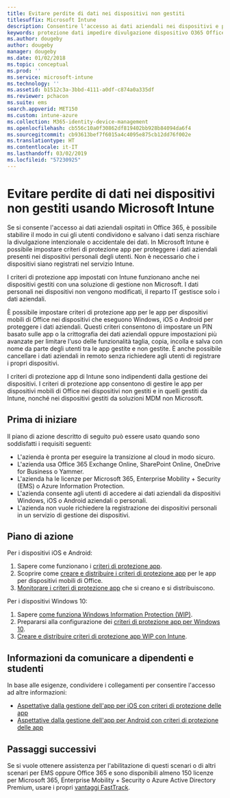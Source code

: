 ```yaml
---
title: Evitare perdite di dati nei dispositivi non gestiti
titlesuffix: Microsoft Intune
description: Consentire l'accesso ai dati aziendali nei dispositivi e proteggere i dati dalla divulgazione usando Microsoft Intune.
keywords: protezione dati impedire divulgazione dispositivo O365 Office 365
ms.author: dougeby
author: dougeby
manager: dougeby
ms.date: 01/02/2018
ms.topic: conceptual
ms.prod: ''
ms.service: microsoft-intune
ms.technology: ''
ms.assetid: b1512c3a-3bbd-4111-a0df-c874a0a335df
ms.reviewer: pchacon
ms.suite: ems
search.appverid: MET150
ms.custom: intune-azure
ms.collection: M365-identity-device-management
ms.openlocfilehash: cb556c10a0f30862df819402bb928b84094da6f4
ms.sourcegitcommit: cb93613bef7f6015a4c4095e875cb12dd76f002e
ms.translationtype: HT
ms.contentlocale: it-IT
ms.lasthandoff: 03/02/2019
ms.locfileid: "57230925"
---
```

# <a name="prevent-data-leaks-on-non-managed-devices-using-microsoft-intune"></a>Evitare perdite di dati nei dispositivi non gestiti usando Microsoft Intune

Se si consente l'accesso ai dati aziendali ospitati in Office 365, è possibile stabilire il modo in cui gli utenti condividono e salvano i dati senza rischiare la divulgazione intenzionale o accidentale dei dati. In Microsoft Intune è possibile impostare criteri di protezione app per proteggere i dati aziendali presenti nei dispositivi personali degli utenti. Non è necessario che i dispositivi siano registrati nel servizio Intune. 

I criteri di protezione app impostati con Intune funzionano anche nei dispositivi gestiti con una soluzione di gestione non Microsoft. I dati personali nei dispositivi non vengono modificati, il reparto IT gestisce solo i dati aziendali. 

È possibile impostare criteri di protezione app per le app per dispositivi mobili di Office nei dispositivi che eseguono Windows, iOS o Android per proteggere i dati aziendali. Questi criteri consentono di impostare un PIN basato sulle app o la crittografia dei dati aziendali oppure impostazioni più avanzate per limitare l'uso delle funzionalità taglia, copia, incolla e salva con nome da parte degli utenti tra le app gestite e non gestite. È anche possibile cancellare i dati aziendali in remoto senza richiedere agli utenti di registrare i propri dispositivi. 

I criteri di protezione app di Intune sono indipendenti dalla gestione dei dispositivi. I criteri di protezione app consentono di gestire le app per dispositivi mobili di Office nei dispositivi non gestiti e in quelli gestiti da Intune, nonché nei dispositivi gestiti da soluzioni MDM non Microsoft. 

## <a name="before-you-begin"></a>Prima di iniziare

Il piano di azione descritto di seguito può essere usato quando sono soddisfatti i requisiti seguenti:
* L'azienda è pronta per eseguire la transizione al cloud in modo sicuro.
* L'azienda usa Office 365 Exchange Online, SharePoint Online, OneDrive for Business o Yammer.
* L'azienda ha le licenze per Microsoft 365, Enterprise Mobility + Security (EMS) o Azure Information Protection.
* L'azienda consente agli utenti di accedere ai dati aziendali da dispositivi Windows, iOS o Android aziendali o personali. 
* L'azienda non vuole richiedere la registrazione dei dispositivi personali in un servizio di gestione dei dispositivi. 

## <a name="action-plan"></a>Piano di azione

Per i dispositivi iOS e Android: 

1. Sapere come funzionano i [criteri di protezione app](app-protection-policy.md).
2. Scoprire come [creare e distribuire i criteri di protezione app](app-protection-policies.md) per le app per dispositivi mobili di Office. 
3. [Monitorare i criteri di protezione app](app-protection-policies-monitor.md) che si creano e si distribuiscono. 

Per i dispositivi Windows 10: 

1. Sapere [come funziona Windows Information Protection (WIP)](https://docs.microsoft.com/windows/threat-protection/windows-information-protection/protect-enterprise-data-using-wip). 
2. Prepararsi alla configurazione dei [criteri di protezione app per Windows 10](app-protection-policies-configure-windows-10.md).
3. [Creare e distribuire criteri di protezione app WIP con Intune](windows-information-protection-policy-create.md).

## <a name="what-to-tell-employees-and-students"></a>Informazioni da comunicare a dipendenti e studenti

In base alle esigenze, condividere i collegamenti per consentire l'accesso ad altre informazioni: 
* [Aspettative dalla gestione dell'app per iOS con criteri di protezione delle app](app-protection-enabled-apps-ios.md)
* [Aspettative dalla gestione dell'app per Android con criteri di protezione delle app](app-protection-enabled-apps-android.md) 

## <a name="next-steps"></a>Passaggi successivi

Se si vuole ottenere assistenza per l'abilitazione di questi scenari o di altri scenari per EMS oppure Office 365 e sono disponibili almeno 150 licenze per Microsoft 365, Enterprise Mobility + Security o Azure Active Directory Premium, usare i propri [vantaggi FastTrack](https://docs.microsoft.com/enterprise-mobility-security/solutions/enterprise-mobility-fasttrack-program). 
